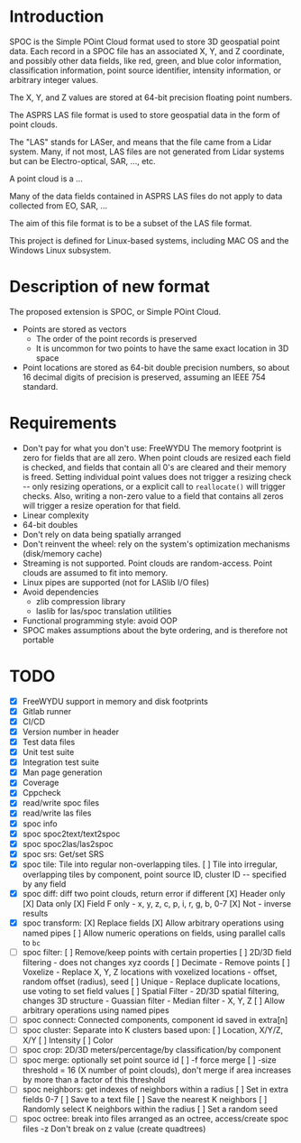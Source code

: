 # Introduction

SPOC is the Simple POint Cloud format used to store 3D geospatial point
data. Each record in a SPOC file has an associated X, Y, and Z
coordinate, and possibly other data fields, like red, green, and blue
color information, classification information, point source identifier,
intensity information, or arbitrary integer values.

The X, Y, and Z values are stored at 64-bit precision floating point
numbers.

The ASPRS LAS file format is used to store geospatial data in the form
of point clouds.

The "LAS" stands for LASer, and means that the file came from a Lidar
system. Many, if not most, LAS files are not generated from Lidar
systems but can be Electro-optical, SAR, ..., etc.

A point cloud is a ...

Many of the data fields contained in ASPRS LAS files do not apply to
data collected from EO, SAR, ...

The aim of this file format is to be a subset of the LAS file format.

This project is defined for Linux-based systems, including MAC OS and
the Windows Linux subsystem.

# Description of new format

The proposed extension is SPOC, or Simple POint Cloud.

* Points are stored as vectors
    * The order of the point records is preserved
    * It is uncommon for two points to have the same exact location in
    3D space
* Point locations are stored as 64-bit double precision numbers, so
  about 16 decimal digits of precision is preserved, assuming an IEEE
  754 standard.

# Requirements

* Don't pay for what you don't use: FreeWYDU
    The memory footprint is zero for fields that are all zero. When
    point clouds are resized each field is checked, and fields that
    contain all 0's are cleared and their memory is freed.
    Setting individual point values does not trigger a resizing check --
    only resizing operations, or a explicit call to `reallocate()` will
    trigger checks. Also, writing a non-zero value to a field that
    contains all zeros will trigger a resize operation for that field.
* Linear complexity
* 64-bit doubles
* Don't rely on data being spatially arranged
* Don't reinvent the wheel: rely on the system's optimization mechanisms
  (disk/memory cache)
* Streaming is not supported. Point clouds are random-access. Point
  clouds are assumed to fit into memory.
* Linux pipes are supported (not for LASlib I/O files)
* Avoid dependencies
    * zlib compression library
    * laslib for las/spoc translation utilities
* Functional programming style: avoid OOP
* SPOC makes assumptions about the byte ordering, and is therefore not
  portable

# TODO

* [X] FreeWYDU support in memory and disk footprints
* [X] Gitlab runner
* [X] CI/CD
* [X] Version number in header
* [X] Test data files
* [X] Unit test suite
* [X] Integration test suite
* [X] Man page generation
* [X] Coverage
* [X] Cppcheck
* [X] read/write spoc files
* [X] read/write las files
* [X] spoc info
* [X] spoc spoc2text/text2spoc
* [X] spoc spoc2las/las2spoc
* [X] spoc srs: Get/set SRS
* [X] spoc tile: Tile into regular non-overlapping tiles.
      [ ] Tile into irregular, overlapping tiles by component, point
          source ID, cluster ID -- specified by any field
* [X] spoc diff: diff two point clouds, return error if different
      [X] Header only
      [X] Data only
      [X] Field F only - x, y, z, c, p, i, r, g, b, 0-7
      [X] Not - inverse results
* [X] spoc transform:
      [X] Replace fields
      [X] Allow arbitrary operations using named pipes
      [ ] Allow numeric operations on fields, using parallel calls to `bc`
* [ ] spoc filter:
      [ ] Remove/keep points with certain properties
      [ ] 2D/3D field filtering - does not changes xyz coords
      [ ] Decimate - Remove points
      [ ] Voxelize - Replace X, Y, Z locations with voxelized locations
                   - offset, random offset (radius), seed
      [ ] Unique - Replace duplicate locations, use voting to set field values
      [ ] Spatial Filter - 2D/3D spatial filtering, changes 3D structure
                         - Guassian filter
                         - Median filter
                         - X, Y, Z
      [ ] Allow arbitrary operations using named pipes
* [ ] spoc connect: Connected components, component id saved in extra[n]
* [ ] spoc cluster: Separate into K clusters based upon:
      [ ] Location, X/Y/Z, X/Y
      [ ] Intensity
      [ ] Color
* [ ] spoc crop: 2D/3D meters/percentage/by classification/by component
* [ ] spoc merge: optionally set point source id
      [ ] -f force merge
      [ ] -size threshold = 16 (X number of point clouds), don't merge
          if area increases by more than a factor of this threshold
* [ ] spoc neighbors: get indexes of neighbors within a radius
      [ ] Set in extra fields 0-7
      [ ] Save to a text file
      [ ] Save the nearest K neighbors
      [ ] Randomly select K neighbors within the radius
      [ ] Set a random seed
* [ ] spoc octree: break into files arranged as an octree, access/create spoc files
           -z Don't break on z value (create quadtrees)
